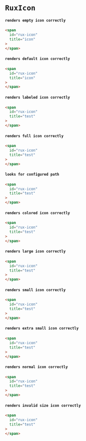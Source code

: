 # `RuxIcon`

#### `renders empty icon correctly`

```html
<span
  id="rux-icon"
  title="icon"
>
</span>
```

#### `renders default icon correctly`

```html
<span
  id="rux-icon"
  title="icon"
>
</span>
```

#### `renders labeled icon correctly`

```html
<span
  id="rux-icon"
  title="test"
>
</span>
```

#### `renders full icon correctly`

```html
<span
  id="rux-icon"
  title="test"
>
</span>
```

#### `looks for configured path`

```html
<span
  id="rux-icon"
  title="test"
>
</span>
```

#### `renders colored icon correctly`

```html
<span
  id="rux-icon"
  title="test"
>
</span>
```

#### `renders large icon correctly`

```html
<span
  id="rux-icon"
  title="test"
>
</span>
```

#### `renders small icon correctly`

```html
<span
  id="rux-icon"
  title="test"
>
</span>
```

#### `renders extra small icon correctly`

```html
<span
  id="rux-icon"
  title="test"
>
</span>
```

#### `renders normal icon correctly`

```html
<span
  id="rux-icon"
  title="test"
>
</span>
```

#### `renders invalid size icon correctly`

```html
<span
  id="rux-icon"
  title="test"
>
</span>
```

